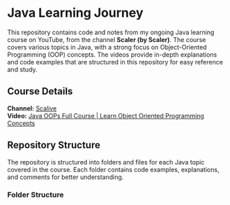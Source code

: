 # Java Learning Journey

This repository contains code and notes from my ongoing Java learning course on YouTube, from the channel **Scaler (by Scaler)**. The course covers various topics in Java, with a strong focus on Object-Oriented Programming (OOP) concepts. The videos provide in-depth explanations and code examples that are structured in this repository for easy reference and study.

## Course Details

**Channel:** [Scalive ](https://www.youtube.com/@ScalerAcademy)  
**Video:** [Java OOPs Full Course | Learn Object Oriented Programming Concepts](https://www.youtube.com/watch?v=dhksGkjtKqk&t=9065s)

## Repository Structure

The repository is structured into folders and files for each Java topic covered in the course. Each folder contains code examples, explanations, and comments for better understanding.

### Folder Structure

